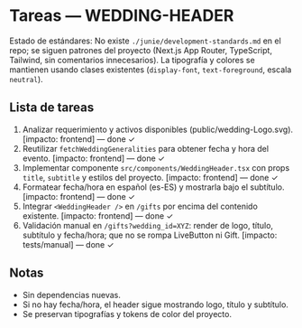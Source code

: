 # Tareas — WEDDING-HEADER

Estado de estándares: No existe `./junie/development-standards.md` en el repo; se siguen patrones del proyecto (Next.js App Router, TypeScript, Tailwind, sin comentarios innecesarios). La tipografía y colores se mantienen usando clases existentes (`display-font`, `text-foreground`, escala `neutral`).

## Lista de tareas
1. Analizar requerimiento y activos disponibles (public/wedding-Logo.svg). [impacto: frontend] — done ✓
2. Reutilizar `fetchWeddingGeneralities` para obtener fecha y hora del evento. [impacto: frontend] — done ✓
3. Implementar componente `src/components/WeddingHeader.tsx` con props `title`, `subtitle` y estilos del proyecto. [impacto: frontend] — done ✓
4. Formatear fecha/hora en español (es-ES) y mostrarla bajo el subtítulo. [impacto: frontend] — done ✓
5. Integrar `<WeddingHeader />` en `/gifts` por encima del contenido existente. [impacto: frontend] — done ✓
6. Validación manual en `/gifts?wedding_id=XYZ`: render de logo, título, subtítulo y fecha/hora; que no se rompa LiveButton ni Gift. [impacto: tests/manual] — done ✓

## Notas
- Sin dependencias nuevas.
- Si no hay fecha/hora, el header sigue mostrando logo, título y subtítulo.
- Se preservan tipografías y tokens de color del proyecto.
